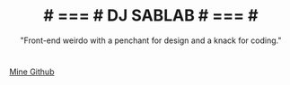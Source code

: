 <h1 align="center"># === # DJ SABLAB # === #</h1>
<p align="center">"Front-end weirdo with a penchant for design and a knack for coding."</p>

#
<a><a href="https://github.com/djsablab">Mine Github</a>
